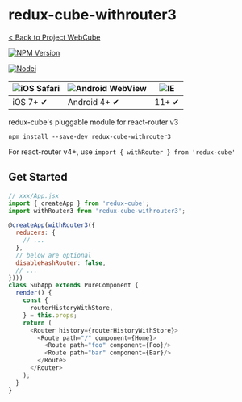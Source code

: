 # redux-cube-withrouter3

[< Back to Project WebCube](https://github.com/dexteryy/Project-WebCube/)

[![NPM Version][npm-image]][npm-url]
<!-- [![Build Status][travis-image]][travis-url]
[![Dependencies Status][dep-image]][dep-url] -->

[![Nodei][nodei-image]][npm-url]

[npm-image]: https://img.shields.io/npm/v/redux-cube-withrouter3.svg
[nodei-image]: https://nodei.co/npm/redux-cube-withrouter3.png?downloads=true
[npm-url]: https://npmjs.org/package/redux-cube-withrouter3
<!--
[travis-image]: https://img.shields.io/travis/dexteryy/redux-cube-withrouter3/master.svg
[travis-url]: https://travis-ci.org/dexteryy/redux-cube-withrouter3
[dep-image]: https://david-dm.org/dexteryy/redux-cube-withrouter3.svg
[dep-url]: https://david-dm.org/dexteryy/redux-cube-withrouter3
-->

![iOS Safari](https://github.com/alrra/browser-logos/raw/master/src/safari-ios/safari-ios_48x48.png) | ![Android WebView](https://github.com/alrra/browser-logos/raw/master/src/android/android_48x48.png) | ![IE](https://raw.github.com/alrra/browser-logos/master/src/archive/internet-explorer_9-11/internet-explorer_9-11_48x48.png) |
--- | --- | --- |
iOS 7+ ✔ | Android 4+ ✔ | 11+ ✔ |

redux-cube's pluggable module for react-router v3

```
npm install --save-dev redux-cube-withrouter3
```

For react-router v4+, use `import { withRouter } from 'redux-cube'`

## Get Started

```js
// xxx/App.jsx
import { createApp } from 'redux-cube';
import withRouter3 from 'redux-cube-withrouter3';

@createApp(withRouter3({
  reducers: {
    // ...
  },
  // below are optional
  disableHashRouter: false,
  // ...
})))
class SubApp extends PureComponent {
  render() {
    const {
      routerHistoryWithStore,
    } = this.props;
    return (
      <Router history={routerHistoryWithStore}>
        <Route path="/" component={Home}>
          <Route path="foo" component={Foo}/>
          <Route path="bar" component={Bar}/>
        </Route>
      </Router>
    );
  }
}
```
